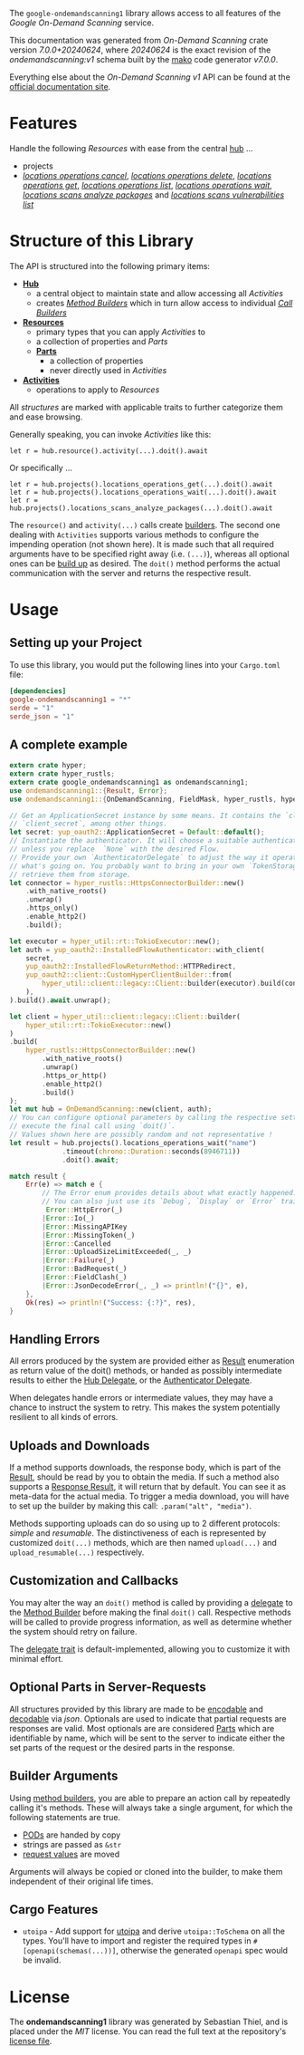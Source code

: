 <!---
DO NOT EDIT !
This file was generated automatically from 'src/generator/templates/api/README.md.mako'
DO NOT EDIT !
-->
The `google-ondemandscanning1` library allows access to all features of the *Google On-Demand Scanning* service.

This documentation was generated from *On-Demand Scanning* crate version *7.0.0+20240624*, where *20240624* is the exact revision of the *ondemandscanning:v1* schema built by the [mako](http://www.makotemplates.org/) code generator *v7.0.0*.

Everything else about the *On-Demand Scanning* *v1* API can be found at the
[official documentation site](https://cloud.google.com/container-analysis/docs/on-demand-scanning/).
# Features

Handle the following *Resources* with ease from the central [hub](https://docs.rs/google-ondemandscanning1/7.0.0+20240624/google_ondemandscanning1/OnDemandScanning) ...

* projects
 * [*locations operations cancel*](https://docs.rs/google-ondemandscanning1/7.0.0+20240624/google_ondemandscanning1/api::ProjectLocationOperationCancelCall), [*locations operations delete*](https://docs.rs/google-ondemandscanning1/7.0.0+20240624/google_ondemandscanning1/api::ProjectLocationOperationDeleteCall), [*locations operations get*](https://docs.rs/google-ondemandscanning1/7.0.0+20240624/google_ondemandscanning1/api::ProjectLocationOperationGetCall), [*locations operations list*](https://docs.rs/google-ondemandscanning1/7.0.0+20240624/google_ondemandscanning1/api::ProjectLocationOperationListCall), [*locations operations wait*](https://docs.rs/google-ondemandscanning1/7.0.0+20240624/google_ondemandscanning1/api::ProjectLocationOperationWaitCall), [*locations scans analyze packages*](https://docs.rs/google-ondemandscanning1/7.0.0+20240624/google_ondemandscanning1/api::ProjectLocationScanAnalyzePackageCall) and [*locations scans vulnerabilities list*](https://docs.rs/google-ondemandscanning1/7.0.0+20240624/google_ondemandscanning1/api::ProjectLocationScanVulnerabilityListCall)




# Structure of this Library

The API is structured into the following primary items:

* **[Hub](https://docs.rs/google-ondemandscanning1/7.0.0+20240624/google_ondemandscanning1/OnDemandScanning)**
    * a central object to maintain state and allow accessing all *Activities*
    * creates [*Method Builders*](https://docs.rs/google-ondemandscanning1/7.0.0+20240624/google_ondemandscanning1/common::MethodsBuilder) which in turn
      allow access to individual [*Call Builders*](https://docs.rs/google-ondemandscanning1/7.0.0+20240624/google_ondemandscanning1/common::CallBuilder)
* **[Resources](https://docs.rs/google-ondemandscanning1/7.0.0+20240624/google_ondemandscanning1/common::Resource)**
    * primary types that you can apply *Activities* to
    * a collection of properties and *Parts*
    * **[Parts](https://docs.rs/google-ondemandscanning1/7.0.0+20240624/google_ondemandscanning1/common::Part)**
        * a collection of properties
        * never directly used in *Activities*
* **[Activities](https://docs.rs/google-ondemandscanning1/7.0.0+20240624/google_ondemandscanning1/common::CallBuilder)**
    * operations to apply to *Resources*

All *structures* are marked with applicable traits to further categorize them and ease browsing.

Generally speaking, you can invoke *Activities* like this:

```Rust,ignore
let r = hub.resource().activity(...).doit().await
```

Or specifically ...

```ignore
let r = hub.projects().locations_operations_get(...).doit().await
let r = hub.projects().locations_operations_wait(...).doit().await
let r = hub.projects().locations_scans_analyze_packages(...).doit().await
```

The `resource()` and `activity(...)` calls create [builders][builder-pattern]. The second one dealing with `Activities`
supports various methods to configure the impending operation (not shown here). It is made such that all required arguments have to be
specified right away (i.e. `(...)`), whereas all optional ones can be [build up][builder-pattern] as desired.
The `doit()` method performs the actual communication with the server and returns the respective result.

# Usage

## Setting up your Project

To use this library, you would put the following lines into your `Cargo.toml` file:

```toml
[dependencies]
google-ondemandscanning1 = "*"
serde = "1"
serde_json = "1"
```

## A complete example

```Rust
extern crate hyper;
extern crate hyper_rustls;
extern crate google_ondemandscanning1 as ondemandscanning1;
use ondemandscanning1::{Result, Error};
use ondemandscanning1::{OnDemandScanning, FieldMask, hyper_rustls, hyper_util, yup_oauth2};

// Get an ApplicationSecret instance by some means. It contains the `client_id` and
// `client_secret`, among other things.
let secret: yup_oauth2::ApplicationSecret = Default::default();
// Instantiate the authenticator. It will choose a suitable authentication flow for you,
// unless you replace  `None` with the desired Flow.
// Provide your own `AuthenticatorDelegate` to adjust the way it operates and get feedback about
// what's going on. You probably want to bring in your own `TokenStorage` to persist tokens and
// retrieve them from storage.
let connector = hyper_rustls::HttpsConnectorBuilder::new()
    .with_native_roots()
    .unwrap()
    .https_only()
    .enable_http2()
    .build();

let executor = hyper_util::rt::TokioExecutor::new();
let auth = yup_oauth2::InstalledFlowAuthenticator::with_client(
    secret,
    yup_oauth2::InstalledFlowReturnMethod::HTTPRedirect,
    yup_oauth2::client::CustomHyperClientBuilder::from(
        hyper_util::client::legacy::Client::builder(executor).build(connector),
    ),
).build().await.unwrap();

let client = hyper_util::client::legacy::Client::builder(
    hyper_util::rt::TokioExecutor::new()
)
.build(
    hyper_rustls::HttpsConnectorBuilder::new()
        .with_native_roots()
        .unwrap()
        .https_or_http()
        .enable_http2()
        .build()
);
let mut hub = OnDemandScanning::new(client, auth);
// You can configure optional parameters by calling the respective setters at will, and
// execute the final call using `doit()`.
// Values shown here are possibly random and not representative !
let result = hub.projects().locations_operations_wait("name")
             .timeout(chrono::Duration::seconds(8946711))
             .doit().await;

match result {
    Err(e) => match e {
        // The Error enum provides details about what exactly happened.
        // You can also just use its `Debug`, `Display` or `Error` traits
         Error::HttpError(_)
        |Error::Io(_)
        |Error::MissingAPIKey
        |Error::MissingToken(_)
        |Error::Cancelled
        |Error::UploadSizeLimitExceeded(_, _)
        |Error::Failure(_)
        |Error::BadRequest(_)
        |Error::FieldClash(_)
        |Error::JsonDecodeError(_, _) => println!("{}", e),
    },
    Ok(res) => println!("Success: {:?}", res),
}

```
## Handling Errors

All errors produced by the system are provided either as [Result](https://docs.rs/google-ondemandscanning1/7.0.0+20240624/google_ondemandscanning1/common::Result) enumeration as return value of
the doit() methods, or handed as possibly intermediate results to either the
[Hub Delegate](https://docs.rs/google-ondemandscanning1/7.0.0+20240624/google_ondemandscanning1/common::Delegate), or the [Authenticator Delegate](https://docs.rs/yup-oauth2/*/yup_oauth2/trait.AuthenticatorDelegate.html).

When delegates handle errors or intermediate values, they may have a chance to instruct the system to retry. This
makes the system potentially resilient to all kinds of errors.

## Uploads and Downloads
If a method supports downloads, the response body, which is part of the [Result](https://docs.rs/google-ondemandscanning1/7.0.0+20240624/google_ondemandscanning1/common::Result), should be
read by you to obtain the media.
If such a method also supports a [Response Result](https://docs.rs/google-ondemandscanning1/7.0.0+20240624/google_ondemandscanning1/common::ResponseResult), it will return that by default.
You can see it as meta-data for the actual media. To trigger a media download, you will have to set up the builder by making
this call: `.param("alt", "media")`.

Methods supporting uploads can do so using up to 2 different protocols:
*simple* and *resumable*. The distinctiveness of each is represented by customized
`doit(...)` methods, which are then named `upload(...)` and `upload_resumable(...)` respectively.

## Customization and Callbacks

You may alter the way an `doit()` method is called by providing a [delegate](https://docs.rs/google-ondemandscanning1/7.0.0+20240624/google_ondemandscanning1/common::Delegate) to the
[Method Builder](https://docs.rs/google-ondemandscanning1/7.0.0+20240624/google_ondemandscanning1/common::CallBuilder) before making the final `doit()` call.
Respective methods will be called to provide progress information, as well as determine whether the system should
retry on failure.

The [delegate trait](https://docs.rs/google-ondemandscanning1/7.0.0+20240624/google_ondemandscanning1/common::Delegate) is default-implemented, allowing you to customize it with minimal effort.

## Optional Parts in Server-Requests

All structures provided by this library are made to be [encodable](https://docs.rs/google-ondemandscanning1/7.0.0+20240624/google_ondemandscanning1/common::RequestValue) and
[decodable](https://docs.rs/google-ondemandscanning1/7.0.0+20240624/google_ondemandscanning1/common::ResponseResult) via *json*. Optionals are used to indicate that partial requests are responses
are valid.
Most optionals are are considered [Parts](https://docs.rs/google-ondemandscanning1/7.0.0+20240624/google_ondemandscanning1/common::Part) which are identifiable by name, which will be sent to
the server to indicate either the set parts of the request or the desired parts in the response.

## Builder Arguments

Using [method builders](https://docs.rs/google-ondemandscanning1/7.0.0+20240624/google_ondemandscanning1/common::CallBuilder), you are able to prepare an action call by repeatedly calling it's methods.
These will always take a single argument, for which the following statements are true.

* [PODs][wiki-pod] are handed by copy
* strings are passed as `&str`
* [request values](https://docs.rs/google-ondemandscanning1/7.0.0+20240624/google_ondemandscanning1/common::RequestValue) are moved

Arguments will always be copied or cloned into the builder, to make them independent of their original life times.

[wiki-pod]: http://en.wikipedia.org/wiki/Plain_old_data_structure
[builder-pattern]: http://en.wikipedia.org/wiki/Builder_pattern
[google-go-api]: https://github.com/google/google-api-go-client

## Cargo Features

* `utoipa` - Add support for [utoipa](https://crates.io/crates/utoipa) and derive `utoipa::ToSchema` on all
the types. You'll have to import and register the required types in `#[openapi(schemas(...))]`, otherwise the
generated `openapi` spec would be invalid.


# License
The **ondemandscanning1** library was generated by Sebastian Thiel, and is placed
under the *MIT* license.
You can read the full text at the repository's [license file][repo-license].

[repo-license]: https://github.com/Byron/google-apis-rsblob/main/LICENSE.md

